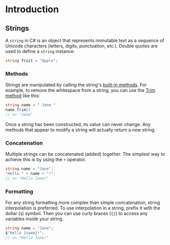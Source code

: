 # Introduction

## Strings

A `string` in C# is an object that represents immutable text as a sequence of Unicode characters (letters, digits, punctuation, etc.). Double quotes are used to define a `string` instance:

```csharp
string fruit = "Apple";
```

### Methods

Strings are manipulated by calling the string's [built-in methods][docs-string-methods]. 
For example, to remove the whitespace from a string, you can use the [Trim method][tutorial-docs.microsoft.com-trim-white-space] like this:

```csharp
string name = " Jane "
name.Trim()
// => "Jane"
```

Once a string has been constructed, its value can never change. 
Any methods that appear to modify a string will actually return a new string. 

### Concatenation

Multiple strings can be concatenated (added) together. The simplest way to achieve this is by using the `+` operator.

```csharp
string name = "Jane";
"Hello " + name + "!";
// => "Hello Jane!"
```

### Formatting

For any string formatting more complex than simple concatenation, string interpolation is preferred. To use interpolation in a string, prefix it with the dollar (`$`) symbol. Then you can use curly braces (`{}`) to access any variables inside your string.

```csharp
string name = "Jane";
$"Hello {name}!";
// => "Hello Jane!"
```

[docs-string-methods]: https://docs.microsoft.com/en-us/dotnet/api/system.string
[tutorial-docs.microsoft.com-trim-white-space]: https://docs.microsoft.com/en-us/dotnet/csharp/how-to/modify-string-contents#trim-white-space
